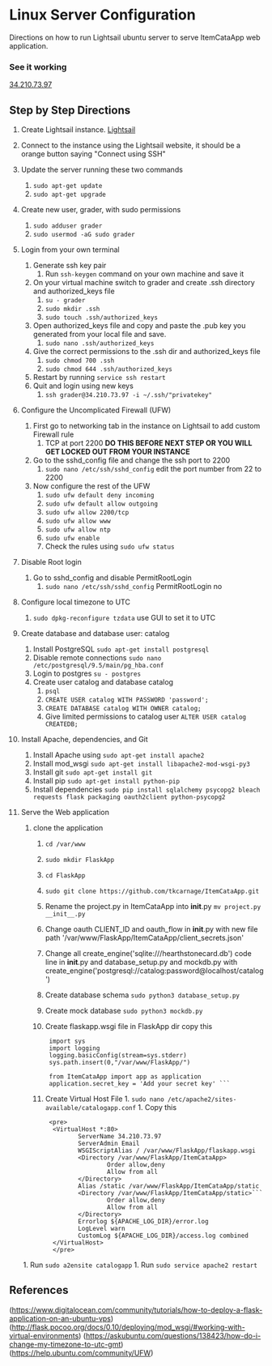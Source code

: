 # Linux Server Configuration
Directions on how to run Lightsail ubuntu server to serve ItemCataApp web application.

### See it working
[34.210.73.97](http://34.210.73.97/)

## Step by Step Directions
1. Create Lightsail instance. [Lightsail](https://lightsail.aws.amazon.com/ls/webapp)
1. Connect to the instance using the Lightsail website, it should be a orange button saying "Connect using SSH"
1. Update the server running these two commands
    1. `sudo apt-get update`
    1. `sudo apt-get upgrade`
1. Create new user, grader, with sudo permissions
    1. `sudo adduser grader`
    1. `sudo usermod -aG sudo grader`
1. Login from your own terminal
    1. Generate ssh key pair
        1. Run `ssh-keygen` command on your own machine and save it
    1. On your virtual machine switch to grader and create .ssh directory and authorized_keys file
        1. `su - grader`
        1. `sudo mkdir .ssh`
        1. `sudo touch .ssh/authorized_keys`
    1. Open authorized_keys file and copy and paste the .pub key you generated from your local file and save.
        1. `sudo nano .ssh/authorized_keys`
    1. Give the correct permissions to the .ssh dir and authorized_keys file
        1. `sudo chmod 700 .ssh`
        1. `sudo chmod 644 .ssh/authorized_keys`
    1. Restart by running `service ssh restart`
    1. Quit and login using new keys
        1. `ssh grader@34.210.73.97 -i ~/.ssh/"privatekey"`
1. Configure the Uncomplicated Firewall (UFW)
    1. First go to networking tab in the instance on Lightsail to add custom Firewall rule
        1. TCP at port 2200 **DO THIS BEFORE NEXT STEP OR YOU WILL GET LOCKED OUT FROM YOUR INSTANCE**
    1. Go to the sshd_config file and change the ssh port to 2200
        1. `sudo nano /etc/ssh/sshd_config` edit the port number from 22 to 2200
    1. Now configure the rest of the UFW
        1. `sudo ufw default deny incoming`
        1. `sudo ufw default allow outgoing`
        1. `sudo ufw allow 2200/tcp`
        1. `sudo ufw allow www`
        1. `sudo ufw allow ntp`
        1. `sudo ufw enable`
        1. Check the rules using `sudo ufw status`
1. Disable Root login
    1. Go to sshd_config and disable PermitRootLogin
        1. `sudo nano /etc/ssh/sshd_config` PermitRootLogin no
1. Configure local timezone to UTC
    1. `sudo dpkg-reconfigure tzdata` use GUI to set it to UTC
1. Create database and database user: catalog
    1. Install PostgreSQL `sudo apt-get install postgresql`
    1. Disable remote connections `sudo nano /etc/postgresql/9.5/main/pg_hba.conf`
    1. Login to postgres `su - postgres`
    1. Create user catalog and database catalog
        1. `psql`
        1. `CREATE USER catalog WITH PASSWORD 'password';`
        1. `CREATE DATABASE catalog WITH OWNER catalog;`
        1. Give limited permissions to catalog user `ALTER USER catalog CREATEDB;`
1. Install Apache, dependencies, and Git
    1. Install Apache using `sudo apt-get install apache2`
    1. Install mod_wsgi `sudo apt-get install libapache2-mod-wsgi-py3`
    1. Install git `sudo apt-get install git`
    1. Install pip `sudo apt-get install python-pip`
    1. Install dependencies `sudo pip install sqlalchemy psycopg2 bleach requests flask packaging oauth2client python-psycopg2`

1. Serve the Web application
    1. clone the application
        1. `cd /var/www`
        1. `sudo mkdir FlaskApp`
        1. `cd FlaskApp`
        1. `sudo git clone https://github.com/tkcarnage/ItemCataApp.git`
        1. Rename the project.py in ItemCataApp into __init__.py `mv project.py __init__.py`
        1. Change oauth CLIENT_ID and oauth_flow in __init__.py with new file path '/var/www/FlaskApp/ItemCataApp/client_secrets.json'
        1. Change all create_engine('sqlite:///hearthstonecard.db') code line in __init__.py and database_setup.py and mockdb.py with create_engine('postgresql://catalog:password@localhost/catalog')
        1. Create database schema `sudo python3 database_setup.py`
        1. Create mock database `sudo python3 mockdb.py`
        1. Create flaskapp.wsgi file in FlaskApp dir copy this
           ``` #!/usr/bin/python
            import sys
            import logging
            logging.basicConfig(stream=sys.stderr)
            sys.path.insert(0,"/var/www/FlaskApp/")

            from ItemCataApp import app as application
            application.secret_key = 'Add your secret key' ```
        1. Create Virtual Host File
                1. `sudo nano /etc/apache2/sites-available/catalogapp.conf`
                1. Copy this
                
                <pre>
                 <VirtualHost *:80>
                        ServerName 34.210.73.97
                        ServerAdmin Email
                        WSGIScriptAlias / /var/www/FlaskApp/flaskapp.wsgi
                        <Directory /var/www/FlaskApp/ItemCataApp>
                                Order allow,deny
                                Allow from all
                        </Directory>
                        Alias /static /var/www/FlaskApp/ItemCataApp/static
                        <Directory /var/www/FlaskApp/ItemCataApp/static>```
                                Order allow,deny
                                Allow from all
                        </Directory>
                        Errorlog ${APACHE_LOG_DIR}/error.log
                        LogLevel warn
                        CustomLog ${APACHE_LOG_DIR}/access.log combined
                 </VirtualHost>
                 </pre>
        1. Run `sudo a2ensite catalogapp`
        1. Run `sudo service apache2 restart`

## References
(https://www.digitalocean.com/community/tutorials/how-to-deploy-a-flask-application-on-an-ubuntu-vps)
(http://flask.pocoo.org/docs/0.10/deploying/mod_wsgi/#working-with-virtual-environments)
(https://askubuntu.com/questions/138423/how-do-i-change-my-timezone-to-utc-gmt)
(https://help.ubuntu.com/community/UFW)


